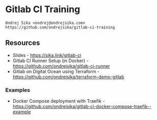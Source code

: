 # Gitlab CI Training

    Ondrej Sika <ondrej@ondrejsika.com>
    https://github.com/ondrejsika/gitlab-ci-training


## Resources

- Slides - <https://sika.link/gitlab-ci>
- Gitlab CI Runner Setup (in Docker) - <https://github.com/ondrejsika/gitlab-ci-runner>
- Gitlab on Digital Ocean using Terraform - <https://github.com/ondrejsika/terraform-demo-gitlab>

### Examples

- Docker Compose deployment with Traefik - <https://github.com/ondrejsika/gitlab-ci-docker-compose-traefik--example>
